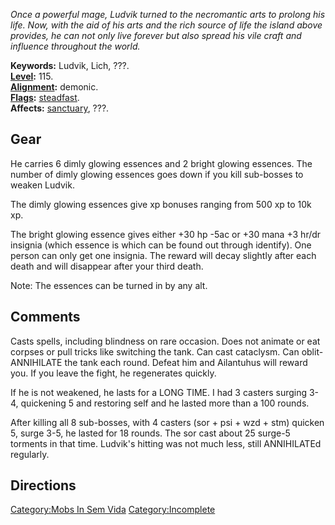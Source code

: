 *Once a powerful mage, Ludvik turned to the necromantic arts to prolong
his life. Now, with the aid of his arts and the rich source of life the
island above provides, he can not only live forever but also spread his
vile craft and influence throughout the world.*

**Keywords:** Ludvik, Lich, ???.  
**[Level](Level.md "wikilink"):** 115.  
**[Alignment](Alignment.md "wikilink"):** demonic.  
**[Flags](:Category:_Mob_Types.md "wikilink"):**
[steadfast](Sentinel_Mobs.md "wikilink").  
**Affects:** [sanctuary](Sanctuary.md "wikilink"), ???.  

## Gear

He carries 6 dimly glowing essences and 2 bright glowing essences. The
number of dimly glowing essences goes down if you kill sub-bosses to
weaken Ludvik.

The dimly glowing essences give xp bonuses ranging from 500 xp to 10k
xp.

The bright glowing essence gives either +30 hp -5ac or +30 mana +3 hr/dr
insignia (which essence is which can be found out through identify). One
person can only get one insignia. The reward will decay slightly after
each death and will disappear after your third death.

Note: The essences can be turned in by any alt.

## Comments

Casts spells, including blindness on rare occasion. Does not animate or
eat corpses or pull tricks like switching the tank. Can cast cataclysm.
Can oblit-ANNIHILATE the tank each round. Defeat him and Ailantuhus will
reward you. If you leave the fight, he regenerates quickly.

If he is not weakened, he lasts for a LONG TIME. I had 3 casters surging
3-4, quickening 5 and restoring self and he lasted more than a 100
rounds.

After killing all 8 sub-bosses, with 4 casters (sor + psi + wzd + stm)
quicken 5, surge 3-5, he lasted for 18 rounds. The sor cast about 25
surge-5 torments in that time. Ludvik's hitting was not much less, still
ANNIHILATEd regularly.

## Directions

[Category:Mobs In Sem Vida](Category:Mobs_In_Sem_Vida "wikilink")
[Category:Incomplete](Category:Incomplete "wikilink")
